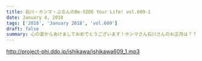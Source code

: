 ```yaml
---
title: 石川・ホンマ・ぶるんのBe-SIDE Your Life! vol.609-1
date: January 4, 2018
tags: ['2018', 'January 2018', 'vol.609']
draft: false
summary: 心の底からあけましておめでとうございます！ホンマさん石川さんのお正月は？？MIURA
---
```


http://project-phi.ddo.jp/ishikawa/ishikawa609_1.mp3